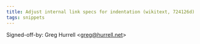```yaml
---
title: Adjust internal link specs for indentation (wikitext, 724126d)
tags: snippets
---
```


Signed-off-by: Greg Hurrell &lt;greg@hurrell.net&gt;
